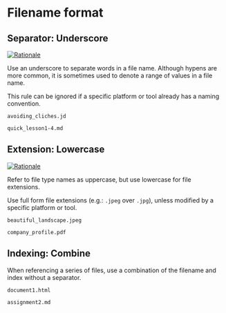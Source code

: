 # Filename format

## Separator: Underscore

[![Rationale](https://img.shields.io/badge/Google-Filenames-4285f4)](https://developers.google.com/style/filenames/#exceptions-for-consistency)

Use an underscore to separate words in a file name. Although hypens are more
common, it is sometimes used to denote a range of values in a file name.

This rule can be ignored if a specific platform or tool already has a naming
convention.

```plaintext
avoiding_cliches.jd

quick_lesson1-4.md
```

## Extension: Lowercase

[![Rationale](https://img.shields.io/badge/Google-Extensions-4285f4)](https://developers.google.com/style/filenames/#file-type-names)

Refer to file type names as uppercase, but use lowercase for file extensions.

Use full form file extensions (e.g.: `.jpeg` over `.jpg`), unless modified by a
specific platform or tool.

```plaintext
beautiful_landscape.jpeg

company_profile.pdf
```

## Indexing: Combine

When referencing a series of files, use a combination of the filename and index
without a separator.

```plaintext
document1.html

assignment2.md
```
